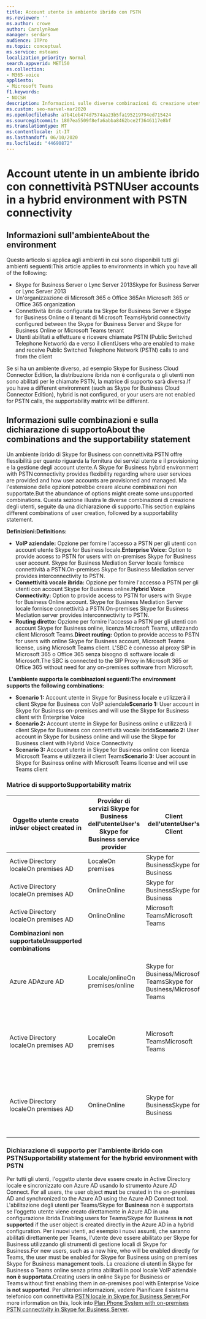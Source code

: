 ```yaml
---
title: Account utente in ambiente ibrido con PSTN
ms.reviewer: ''
ms.author: crowe
author: CarolynRowe
manager: serdars
audience: ITPro
ms.topic: conceptual
ms.service: msteams
localization_priority: Normal
search.appverid: MET150
ms.collection:
- M365-voice
appliesto:
- Microsoft Teams
f1.keywords:
- NOCSH
description: Informazioni sulle diverse combinazioni di creazione utente e sulle combinazioni supportate o non supportate.
ms.custom: seo-marvel-mar2020
ms.openlocfilehash: a7b41eb474d7574aa23b5fa195219794ed715424
ms.sourcegitcommit: 1807ea5509f8efa6abba8462bce2f3646117e8bf
ms.translationtype: MT
ms.contentlocale: it-IT
ms.lasthandoff: 06/10/2020
ms.locfileid: "44690872"
---
```

# <a name="user-accounts-in-a-hybrid-environment-with-pstn-connectivity"></a><span data-ttu-id="7a73a-103">Account utente in un ambiente ibrido con connettività PSTN</span><span class="sxs-lookup"><span data-stu-id="7a73a-103">User accounts in a hybrid environment with PSTN connectivity</span></span>

## <a name="about-the-environment"></a><span data-ttu-id="7a73a-104">Informazioni sull'ambiente</span><span class="sxs-lookup"><span data-stu-id="7a73a-104">About the environment</span></span>

<span data-ttu-id="7a73a-105">Questo articolo si applica agli ambienti in cui sono disponibili tutti gli ambienti seguenti:</span><span class="sxs-lookup"><span data-stu-id="7a73a-105">This article applies to environments in which you have all of the following:</span></span> 
 
- <span data-ttu-id="7a73a-106">Skype for Business Server o Lync Server 2013</span><span class="sxs-lookup"><span data-stu-id="7a73a-106">Skype for Business Server or Lync Server 2013</span></span> 
- <span data-ttu-id="7a73a-107">Un'organizzazione di Microsoft 365 o Office 365</span><span class="sxs-lookup"><span data-stu-id="7a73a-107">An Microsoft 365 or Office 365 organization</span></span> 
- <span data-ttu-id="7a73a-108">Connettività ibrida configurata tra Skype for Business Server e Skype for Business Online o il tenant di Microsoft Teams</span><span class="sxs-lookup"><span data-stu-id="7a73a-108">Hybrid connectivity configured between the Skype for Business Server and Skype for Business Online or Microsoft Teams tenant</span></span> 
- <span data-ttu-id="7a73a-109">Utenti abilitati a effettuare e ricevere chiamate PSTN (Public Switched Telephone Network) da e verso il client</span><span class="sxs-lookup"><span data-stu-id="7a73a-109">Users who are enabled to make and receive Public Switched Telephone Network (PSTN) calls to and from the client</span></span>

 
<span data-ttu-id="7a73a-110">Se si ha un ambiente diverso, ad esempio Skype for Business Cloud Connector Edition, la distribuzione ibrida non è configurata o gli utenti non sono abilitati per le chiamate PSTN, la matrice di supporto sarà diversa.</span><span class="sxs-lookup"><span data-stu-id="7a73a-110">If you have a different environment (such as Skype for Business Cloud Connector Edition), hybrid is not configured, or your users are not enabled for PSTN calls, the supportability matrix will be different.</span></span>  

## <a name="about-the-combinations-and-the-supportability-statement"></a><span data-ttu-id="7a73a-111">Informazioni sulle combinazioni e sulla dichiarazione di supporto</span><span class="sxs-lookup"><span data-stu-id="7a73a-111">About the combinations and the supportability statement</span></span>  

<span data-ttu-id="7a73a-112">Un ambiente ibrido di Skype for Business con connettività PSTN offre flessibilità per quanto riguarda la fornitura dei servizi utente e il provisioning e la gestione degli account utente.</span><span class="sxs-lookup"><span data-stu-id="7a73a-112">A Skype for Business hybrid environment with PSTN connectivity provides flexibility regarding where user services are provided and how user accounts are provisioned and managed.</span></span> <span data-ttu-id="7a73a-113">Ma l'estensione delle opzioni potrebbe creare alcune combinazioni non supportate.</span><span class="sxs-lookup"><span data-stu-id="7a73a-113">But the abundance of options might create some unsupported combinations.</span></span> <span data-ttu-id="7a73a-114">Questa sezione illustra le diverse combinazioni di creazione degli utenti, seguite da una dichiarazione di supporto.</span><span class="sxs-lookup"><span data-stu-id="7a73a-114">This section explains different combinations of user creation, followed by a supportability statement.</span></span>


<span data-ttu-id="7a73a-115">**Definizioni:**</span><span class="sxs-lookup"><span data-stu-id="7a73a-115">**Definitions:**</span></span>   
- <span data-ttu-id="7a73a-116">**VoIP aziendale:** Opzione per fornire l'accesso a PSTN per gli utenti con account utente Skype for Business locale.</span><span class="sxs-lookup"><span data-stu-id="7a73a-116">**Enterprise Voice:** Option to provide access to PSTN for users with on-premises Skype for Business user account.</span></span> <span data-ttu-id="7a73a-117">Skype for Business Mediation Server locale fornisce connettività a PSTN.</span><span class="sxs-lookup"><span data-stu-id="7a73a-117">On-premises Skype for Business Mediation server provides interconnectivity to PSTN.</span></span>  
- <span data-ttu-id="7a73a-118">**Connettività vocale ibrida:** Opzione per fornire l'accesso a PSTN per gli utenti con account Skype for Business online.</span><span class="sxs-lookup"><span data-stu-id="7a73a-118">**Hybrid Voice Connectivity:** Option to provide access to PSTN for users with Skype for Business Online account.</span></span> <span data-ttu-id="7a73a-119">Skype for Business Mediation Server locale fornisce connettività a PSTN.</span><span class="sxs-lookup"><span data-stu-id="7a73a-119">On-premises Skype for Business Mediation server provides interconnectivity to PSTN.</span></span> 
- <span data-ttu-id="7a73a-120">**Routing diretto:** Opzione per fornire l'accesso a PSTN per gli utenti con account Skype for Business online, licenza Microsoft Teams, utilizzando client Microsoft Teams.</span><span class="sxs-lookup"><span data-stu-id="7a73a-120">**Direct routing:** Option to provide access to PSTN for users with online Skype for Business account, Microsoft Teams license, using Microsoft Teams client.</span></span> <span data-ttu-id="7a73a-121">L'SBC è connesso al proxy SIP in Microsoft 365 o Office 365 senza bisogno di software locale di Microsoft.</span><span class="sxs-lookup"><span data-stu-id="7a73a-121">The SBC is connected to the SIP Proxy in Microsoft 365 or Office 365 without need for any on-premises software from Microsoft.</span></span>

  
<span data-ttu-id="7a73a-122">**L'ambiente supporta le combinazioni seguenti:**</span><span class="sxs-lookup"><span data-stu-id="7a73a-122">**The environment supports the following combinations:**</span></span>
- <span data-ttu-id="7a73a-123">**Scenario 1:** Account utente in Skype for Business locale e utilizzerà il client Skype for Business con VoIP aziendale</span><span class="sxs-lookup"><span data-stu-id="7a73a-123">**Scenario 1:** User account in Skype for Business on-premises and will use the Skype for Business client with Enterprise Voice</span></span>
- <span data-ttu-id="7a73a-124">**Scenario 2:** Account utente in Skype for Business online e utilizzerà il client Skype for Business con connettività vocale ibrida</span><span class="sxs-lookup"><span data-stu-id="7a73a-124">**Scenario 2:** User account in Skype for business online and will use the Skype for Business client with Hybrid Voice Connectivity</span></span>
- <span data-ttu-id="7a73a-125">**Scenario 3:** Account utente in Skype for Business online con licenza Microsoft Teams e utilizzerà il client Teams</span><span class="sxs-lookup"><span data-stu-id="7a73a-125">**Scenario 3:** User account in Skype for Business online with Microsoft Teams license and will use Teams client</span></span>
 
### <a name="supportability-matrix"></a><span data-ttu-id="7a73a-126">Matrice di supporto</span><span class="sxs-lookup"><span data-stu-id="7a73a-126">Supportability matrix</span></span>


|<span data-ttu-id="7a73a-127">**Oggetto utente creato in**</span><span class="sxs-lookup"><span data-stu-id="7a73a-127">**User object created in**</span></span>  |<span data-ttu-id="7a73a-128">**Provider di servizi Skype for Business dell'utente**</span><span class="sxs-lookup"><span data-stu-id="7a73a-128">**User's Skype for Business service provider**</span></span>|<span data-ttu-id="7a73a-129">**Client dell'utente**</span><span class="sxs-lookup"><span data-stu-id="7a73a-129">**User's Client**</span></span>|<span data-ttu-id="7a73a-130">**Opzione voce**</span><span class="sxs-lookup"><span data-stu-id="7a73a-130">**Voice option**</span></span>|<span data-ttu-id="7a73a-131">**Supportata**</span><span class="sxs-lookup"><span data-stu-id="7a73a-131">**Supported**</span></span>|
| ------------ | --------- | --------- | --------- | -------- |
|<span data-ttu-id="7a73a-132">Active Directory locale</span><span class="sxs-lookup"><span data-stu-id="7a73a-132">On premises AD</span></span>| <span data-ttu-id="7a73a-133">Locale</span><span class="sxs-lookup"><span data-stu-id="7a73a-133">On premises</span></span> |<span data-ttu-id="7a73a-134">Skype for Business</span><span class="sxs-lookup"><span data-stu-id="7a73a-134">Skype for Business</span></span>   | <span data-ttu-id="7a73a-135">VoIP aziendale</span><span class="sxs-lookup"><span data-stu-id="7a73a-135">Enterprise Voice</span></span>   |<span data-ttu-id="7a73a-136">Sì</span><span class="sxs-lookup"><span data-stu-id="7a73a-136">Yes</span></span>|
|<span data-ttu-id="7a73a-137">Active Directory locale</span><span class="sxs-lookup"><span data-stu-id="7a73a-137">On premises AD</span></span>|<span data-ttu-id="7a73a-138">Online</span><span class="sxs-lookup"><span data-stu-id="7a73a-138">Online</span></span>| <span data-ttu-id="7a73a-139">Skype for Business</span><span class="sxs-lookup"><span data-stu-id="7a73a-139">Skype for Business</span></span>  | <span data-ttu-id="7a73a-140">Connettività vocale ibrida</span><span class="sxs-lookup"><span data-stu-id="7a73a-140">Hybrid Voice Connectivity</span></span>   |<span data-ttu-id="7a73a-141">Sì</span><span class="sxs-lookup"><span data-stu-id="7a73a-141">Yes</span></span> |
|<span data-ttu-id="7a73a-142">Active Directory locale</span><span class="sxs-lookup"><span data-stu-id="7a73a-142">On premises AD</span></span>|<span data-ttu-id="7a73a-143">Online</span><span class="sxs-lookup"><span data-stu-id="7a73a-143">Online</span></span> |<span data-ttu-id="7a73a-144">Microsoft Teams</span><span class="sxs-lookup"><span data-stu-id="7a73a-144">Microsoft Teams</span></span> |<span data-ttu-id="7a73a-145">Routing diretto</span><span class="sxs-lookup"><span data-stu-id="7a73a-145">Direct Routing</span></span>  |<span data-ttu-id="7a73a-146">Sì</span><span class="sxs-lookup"><span data-stu-id="7a73a-146">Yes</span></span> |
|<span data-ttu-id="7a73a-147">**Combinazioni non supportate**</span><span class="sxs-lookup"><span data-stu-id="7a73a-147">**Unsupported combinations**</span></span>    | |         |         |      |
|<span data-ttu-id="7a73a-148">Azure AD</span><span class="sxs-lookup"><span data-stu-id="7a73a-148">Azure AD</span></span>| <span data-ttu-id="7a73a-149">Locale/online</span><span class="sxs-lookup"><span data-stu-id="7a73a-149">On premises/online</span></span> | <span data-ttu-id="7a73a-150">Skype for Business/Microsoft Teams</span><span class="sxs-lookup"><span data-stu-id="7a73a-150">Skype for Business/Microsoft Teams</span></span>|<span data-ttu-id="7a73a-151">VoIP aziendale/Connettività vocale ibrida/Routing diretto</span><span class="sxs-lookup"><span data-stu-id="7a73a-151">Enterprise Voice/Hybrid Voice Connectivity/Direct Routing</span></span>  |<span data-ttu-id="7a73a-152">No, l'oggetto utente DEVE essere prima creato in Active Directory locale</span><span class="sxs-lookup"><span data-stu-id="7a73a-152">No, user object MUST be created in on-premises AD first</span></span> |
|<span data-ttu-id="7a73a-153">Active Directory locale</span><span class="sxs-lookup"><span data-stu-id="7a73a-153">On premises AD</span></span>  |<span data-ttu-id="7a73a-154">Locale</span><span class="sxs-lookup"><span data-stu-id="7a73a-154">On premises</span></span>| <span data-ttu-id="7a73a-155">Microsoft Teams</span><span class="sxs-lookup"><span data-stu-id="7a73a-155">Microsoft Teams</span></span>| <span data-ttu-id="7a73a-156">VoIP aziendale/Connettività vocale ibrida/Routing diretto</span><span class="sxs-lookup"><span data-stu-id="7a73a-156">Enterprise Voice/Hybrid Voice Connectivity/Direct Routing</span></span>   |<span data-ttu-id="7a73a-157">No, il client Microsoft Teams non è supportato con Skype for Business locale</span><span class="sxs-lookup"><span data-stu-id="7a73a-157">No, Microsoft Teams client is not supported with on-premises Skype for Business</span></span> |     
|<span data-ttu-id="7a73a-158">Active Directory locale</span><span class="sxs-lookup"><span data-stu-id="7a73a-158">On premises AD</span></span>  |<span data-ttu-id="7a73a-159">Online</span><span class="sxs-lookup"><span data-stu-id="7a73a-159">Online</span></span> |<span data-ttu-id="7a73a-160">Skype for Business</span><span class="sxs-lookup"><span data-stu-id="7a73a-160">Skype for Business</span></span>  | <span data-ttu-id="7a73a-161">Routing diretto</span><span class="sxs-lookup"><span data-stu-id="7a73a-161">Direct Routing</span></span>  |<span data-ttu-id="7a73a-162">No, l'instradamento diretto non è supportato con il client Skype for Business</span><span class="sxs-lookup"><span data-stu-id="7a73a-162">No, Direct Routing is not supported with Skype for Business client</span></span>  |


### <a name="supportability-statement-for-the-hybrid-environment-with-pstn"></a><span data-ttu-id="7a73a-163">Dichiarazione di supporto per l'ambiente ibrido con PSTN</span><span class="sxs-lookup"><span data-stu-id="7a73a-163">Supportability statement for the hybrid environment with PSTN</span></span>

<span data-ttu-id="7a73a-164">Per tutti gli utenti, l'oggetto utente deve essere creato in Active Directory locale e sincronizzato con Azure AD usando lo strumento Azure AD Connect. </span><span class="sxs-lookup"><span data-stu-id="7a73a-164">For all users, the user object **must** be created in the on-premises AD and synchronized to the Azure AD using the Azure AD Connect tool.</span></span> <span data-ttu-id="7a73a-165">L'abilitazione degli utenti per Teams/Skype for **Business** non è supportata se l'oggetto utente viene creato direttamente in Azure AD in una configurazione ibrida.</span><span class="sxs-lookup"><span data-stu-id="7a73a-165">Enabling users for Teams/Skype for Business **is not supported** if the user object is created directly in the Azure AD in a hybrid configuration.</span></span> <span data-ttu-id="7a73a-166">Per i nuovi utenti, ad esempio i nuovi assunti, che saranno abilitati direttamente per Teams, l'utente deve essere abilitato per Skype for Business utilizzando gli strumenti di gestione locali di Skype for Business.</span><span class="sxs-lookup"><span data-stu-id="7a73a-166">For new users, such as a new hire, who will be enabled directly for Teams, the user must be enabled for Skype for Business using on premises Skype for Business management tools.</span></span> <span data-ttu-id="7a73a-167">La creazione di utenti in Skype for Business o Teams online senza prima abilitarli in pool locale VoIP aziendale **non è supportata.**</span><span class="sxs-lookup"><span data-stu-id="7a73a-167">Creating users in online Skype for Business or Teams without first enabling them in on-premises pool with Enterprise Voice **is not supported**.</span></span> <span data-ttu-id="7a73a-168">Per ulteriori informazioni, vedere Pianificare il sistema telefonico con connettività [PSTN locale in Skype for Business Server.](https://docs.microsoft.com/skypeforbusiness/skype-for-business-hybrid-solutions/plan-your-phone-system-cloud-pbx-solution/plan-phone-system-with-on-premises-pstn-connectivity)</span><span class="sxs-lookup"><span data-stu-id="7a73a-168">For more information on this, look into [Plan Phone System with on-premises PSTN connectivity in Skype for Business Server](https://docs.microsoft.com/skypeforbusiness/skype-for-business-hybrid-solutions/plan-your-phone-system-cloud-pbx-solution/plan-phone-system-with-on-premises-pstn-connectivity).</span></span>
